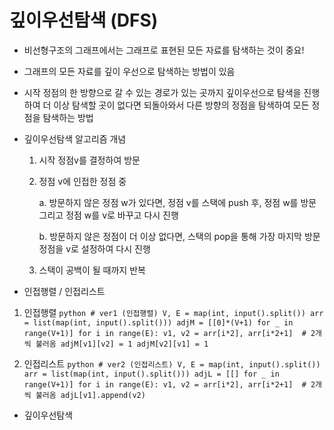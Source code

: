 # 깊이우선탐색 (DFS)

 - 비선형구조의 그래프에서는 그래프로 표현된 모든 자료를 탐색하는 것이 중요!

 - 그래프의 모든 자료를 깊이 우선으로 탐색하는 방법이 있음

 - 시작 정점의 한 방향으로 갈 수 있는 경로가 있는 곳까지 깊이우선으로 탐색을 진행하여 더 이상 탐색할 곳이 없다면 되돌아와서 다른 방향의 정점을 탐색하여 모든 정점을 탐색하는 방법

- 깊이우선탐색 알고리즘 개념
  
  1. 시작 정점v를 결정하여 방문
  2. 정점 v에 인접한 정점 중
    
      a. 방문하지 않은 정점 w가 있다면, 정점 v를 스택에 push 후, 정점 w를 방문 그리고 정점 w를 v로 바꾸고 다시 진행
      
      b. 방문하지 않은 정점이 더 이상 없다면, 스택의 pop을 통해 가장 마지막 방문 정점을 v로 설정하여 다시 진행
  3. 스택이 공백이 될 때까지 반복


 - 인접행렬 / 인접리스트
  
  1. 인접행렬
    ```python
    # ver1 (인접행렬)
    V, E = map(int, input().split())
    arr = list(map(int, input().split()))
    adjM = [[0]*(V+1) for _ in range(V+1)]
    for i in range(E):
		v1, v2 = arr[i*2], arr[i*2+1]  # 2개씩 불러옴
		adjM[v1][v2] = 1
		adjM[v2][v1] = 1
    ```

  2. 인접리스트
    ```python
    # ver2 (인접리스트)
    V, E = map(int, input().split())
    arr = list(map(int, input().split()))
    adjL = [[] for _ in range(V+1)]
    for i in range(E):
		v1, v2 = arr[i*2], arr[i*2+1]  # 2개씩 불러옴
		adjL[v1].append(v2)
    ```

 - 깊이우선탐색
